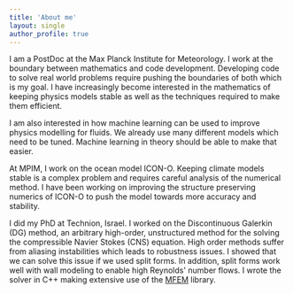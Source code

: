 ```yaml
---
title: 'About me'
layout: single
author_profile: true
---
```


I am a PostDoc at the Max Planck Institute for Meteorology.
I work at the boundary between mathematics and code development. 
Developing code to solve real world problems require pushing the boundaries of both which is my goal. 
I have increasingly become interested in the mathematics of keeping physics models stable as well as the techniques required to make them efficient. 

I am also interested in how machine learning can be used to improve physics modelling for fluids. 
We already use many different models which need to be tuned. 
Machine learning in theory should be able to make that easier. 

At MPIM, I work on the ocean model ICON-O. 
Keeping climate models stable is a complex problem and requires careful analysis of the numerical method. 
I have been working on improving the structure preserving numerics of ICON-O to push the model towards more accuracy and stability.

I did my PhD at Technion, Israel.
I worked on the Discontinuous Galerkin (DG) method, an arbitrary high-order, unstructured method for the solving the compressible Navier Stokes (CNS) equation. 
High order methods suffer from aliasing instabilities which leads to robustness issues. 
I showed that we can solve this issue if we used split forms. 
In addition, split forms work well with wall modeling to enable high Reynolds' number flows.
I wrote the solver in C++ making extensive use of the [MFEM](https://github.com/mfem/mfem) library.

